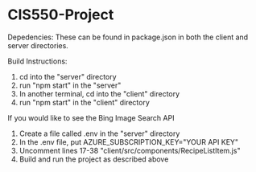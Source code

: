 # CIS550-Project

Depedencies: These can be found in package.json in both the client and server directories.

Build Instructions:

1. cd into the "server" directory
2. run "npm start" in the "server"
3. In another terminal, cd into the "client" directory
4. run "npm start" in the "client" directory


If you would like to see the Bing Image Search API

1. Create a file called .env in the "server" directory
2. In the .env file, put AZURE_SUBSCRIPTION_KEY="YOUR API KEY"
3. Uncomment lines 17-38 "client/src/components/RecipeListItem.js"
4. Build and run the project as described above
